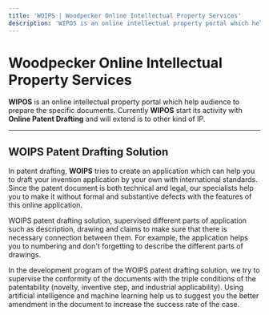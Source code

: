 ```yaml
---
title: 'WOIPS | Woodpecker Online Intellectual Property Services'
description: 'WIPOS is an online intellectual property portal which help users to prepare the specific documents such az patent.'
---
```


# Woodpecker Online Intellectual Property Services
**WIPOS** is an online intellectual property portal which help audience to prepare the specific documents. Currently **WIPOS** start its activity with **Online Patent Drafting** and will extend is to other kind of IP.

------------

## WOIPS Patent Drafting Solution
In patent drafting, **WOIPS** tries to create an application which can help you to draft your invention application by your own with international standards. Since the patent document is both technical and legal, our specialists help you to make it without formal and substantive defects with the features of this online application.

WOIPS patent drafting solution, supervised different parts of application such as description, drawing and claims to make sure that there is necessary connection between them. For example, the application helps you to numbering and don't forgetting to describe the different parts of drawings.

In the development program of the WOIPS patent drafting solution, we try to supervise the conformity of the documents with the triple conditions of the patentability (novelty, inventive step, and industrial applicability). Using artificial intelligence and machine learning help us to suggest you the better amendment in the document to increase the success rate of the case. 